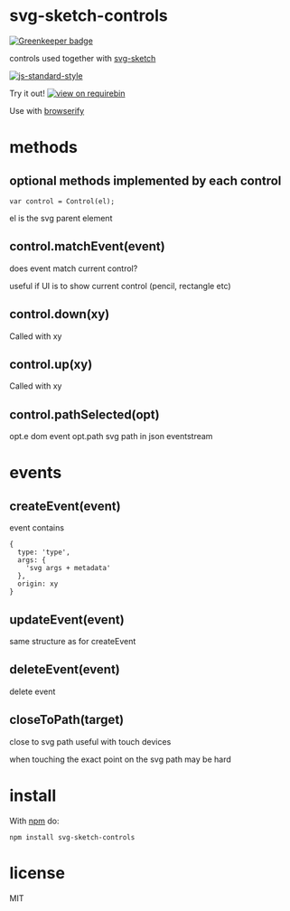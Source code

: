# svg-sketch-controls

[![Greenkeeper badge](https://badges.greenkeeper.io/JamesKyburz/svg-sketch-controls.svg)](https://greenkeeper.io/)

controls used together with [svg-sketch](https://github.com/JamesKyburz/svg-sketch)

[![js-standard-style](https://cdn.rawgit.com/feross/standard/master/badge.svg)](https://github.com/feross/standard)

Try it out! [![view on requirebin](http://requirebin.com/badge.png)](http://requirebin.com/?gist=0dc5356985194d0b8466)

Use with [browserify](http://browserify.org)

# methods

## optional methods implemented by each control

```
var control = Control(el);
```

el is the svg parent element

## control.matchEvent(event)

does event match current control?

useful if UI is to show current control (pencil, rectangle etc)

## control.down(xy)

Called with xy

## control.up(xy)

Called with xy

## control.pathSelected(opt)

opt.e dom event
opt.path svg path in json eventstream

# events

## createEvent(event)
event contains
```
{
  type: 'type',
  args: {
    'svg args + metadata'
  },
  origin: xy
}
```

## updateEvent(event)
same structure as for createEvent

## deleteEvent(event)
delete event

## closeToPath(target)
close to svg path useful with touch devices

when touching the exact point on the svg path may be hard

# install

With [npm](https://npmjs.org) do:

```
npm install svg-sketch-controls
```

# license

MIT
